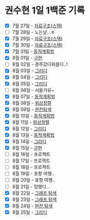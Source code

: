 # 권수현 1일 1백준 기록

- [x]   7월 27일 - [자료구조(스택)](./0727/)
- [ ]   7월 28일 - 노는날...ㅎ
- [x]   7월 29일 - [자료구조(스택)](./0729/)
- [x]   7월 30일 - [자료구조(스택)](./0730/)
- [x]   7월 31일 - [동적계획법](./0731/)
- [x]   8월 01일 - [구현](./0801/)
- [ ]   8월 02일 - 경주갔다와씀다..!
- [x]   8월 03일 - [그리디](./0803/)
- [x]   8월 04일 - [그리디](./0804/)
- [x]   8월 05일 - [그리디](./0805/)
- [ ]   8월 06일 - 서울가유~
- [x]   8월 07일 - [동적계획법](./0807/)
- [x]   8월 08일 - [위상정렬](./0808/)
- [x]   8월 09일 - [완전탐색](./0809/)
- [x]   8월 10일 - [동적계획법](./0810/)
- [x]   8월 11일 - [위상정렬](./0811/)
- [x]   8월 12일 - [그리디](./0812/)
- [x]   8월 13일 - [동적계획법](./0813/)
- [x]   8월 14일 - [그리디](./0814/)
- [x]   8월 15일 - [구현](./0815/)
- [ ]   8월 16일 - 프로젝트
- [ ]   8월 17일 - 프로젝트
- [ ]   8월 18일 - 프로젝트
- [ ]   8월 19일 - 포항 여행..
- [ ]   8월 20일 - 포항 여행..
- [ ]   8월 21일 - 망했다...
- [x]   8월 22일 - [그래프 탐색](./0822/)
- [x]   8월 23일 - [그래프 탐색](./0823/)
- [x]   8월 24일 - [완전 탐색](./0824/)
- [x]   8월 25일 - [그리디](./0825/)